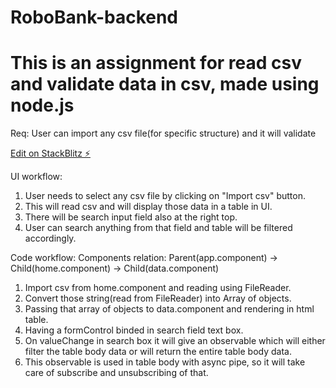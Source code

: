 # RoboBank-backend
# This is an assignment for read csv and validate data in csv, made using node.js
Req: User can import any csv file(for specific structure) and it will validate 

[Edit on StackBlitz ⚡️](https://stackblitz.com/edit/rabobank-ui)

UI workflow:
1. User needs to select any csv file by clicking on "Import csv" button.
2. This will read csv and will display those data in a table in UI.
3. There will be search input field also at the right top.
4. User can search anything from that field and table will be filtered accordingly.

Code workflow:
Components relation: Parent(app.component) -> Child(home.component) -> Child(data.component)
1. Import csv from home.component and reading using FileReader.
2. Convert those string(read from FileReader) into Array of objects.
3. Passing that array of objects to data.component and rendering in html table.
4. Having a formControl binded in search field text box.
5. On valueChange in search box it will give an observable which will either filter the table body
   data or will return the entire table body data.
6. This observable is used in table body with async pipe, so it will take care of subscribe and unsubscribing of that.

